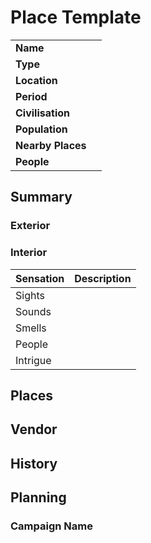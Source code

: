 # Place Template

|||
| --- | --- |
| **Name** | |
| **Type** | |
| **Location** | |
| **Period** | | *Delete if not current day*
| **Civilisation** | | *Delete if not settlement*
| **Population** | | *Delete if not settlement*
| **Nearby Places** | |
| **People** | |

## Summary

### Exterior

### Interior

| Sensation | Description |
| ---- | --- |
| Sights | |
| Sounds | |
| Smells | |
| People | |
| Intrigue | |

## Places

## Vendor

## History

## Planning

### Campaign Name
